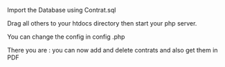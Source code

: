 Import the Database using Contrat.sql 

Drag all others to your htdocs directory then start your php server.

You can change the config in config .php

There you are : you can now add and delete contrats and also get them in PDF
